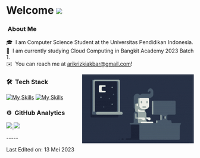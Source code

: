 <h1>
  Welcome
  <img src="https://media.giphy.com/media/hvRJCLFzcasrR4ia7z/giphy.gif" width="30px"/>
</h1>

<!-- ## 👋 &nbsp;Hello! -->

### &nbsp;About Me

🎓 &nbsp;I am Computer Science Student at the Universitas Pendidikan Indonesia.\
🌱 &nbsp;I am currently studying Cloud Computing in Bangkit Academy 2023 Batch 1.\
✉️ &nbsp;You can reach me at arikrizkiakbar@gmail.com!

<img alt="Night Coding" src="https://raw.githubusercontent.com/AVS1508/AVS1508/master/assets/Night-Coding.gif" align="right"/>

### 🛠 &nbsp;Tech Stack

[![My Skills](https://skills.thijs.gg/icons?i=js,html,css,c,java,py)](https://skills.thijs.gg)
[![My Skills](https://skills.thijs.gg/icons?i=php,laravel,nodejs,postgres)](https://skills.thijs.gg)

### ⚙️ &nbsp;GitHub Analytics

<p align="start">
<a href="https://github.com/arik147">
  <img height="180em" src="https://github-readme-stats-eight-theta.vercel.app/api?username=arik147&show_icons=true&theme=algolia&include_all_commits=true&count_private=true"/>
  <img height="180em" src="https://github-readme-stats-eight-theta.vercel.app/api/top-langs/?username=arik147&layout=compact&langs_count=8&theme=algolia"/>
</a>
</p>
-----

Last Edited on: 13 Mei 2023
